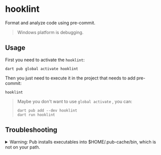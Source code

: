 # hooklint

Format and analyze code using pre-commit.

> Windows platform is debugging.

## Usage

First you need to activate the `hooklint`:

```shell
dart pub global activate hooklint
```

Then you just need to execute it in the project that needs to add pre-commit:

```
hooklint
```

> Maybe you don't want to use `global activate` , you can:
>
> ```shell
> dart pub add --dev hooklint
> dart run hooklint
> ```

## Troubleshooting

<details>
  <summary>Warning: Pub installs executables into $HOME/.pub-cache/bin, which is not on your path.</summary>

    You can fix that by adding this to your shell's config file (.bashrc, .bash_profile, etc.):
    
    ```shell
    export PATH="$PATH":"$HOME/.pub-cache/bin"
    ```
    
    Then re-run activate `hooklint`:
    
    ```shell
    dart pub global activate hooklint
    ```

</details>

